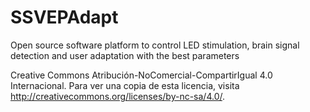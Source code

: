 # SSVEPAdapt
Open source software platform to control LED stimulation, brain signal detection and user adaptation with the best parameters

Creative Commons Atribución-NoComercial-CompartirIgual 4.0 Internacional. Para ver una copia de esta licencia, visita http://creativecommons.org/licenses/by-nc-sa/4.0/.
